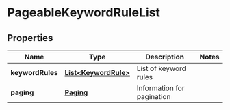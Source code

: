 
# PageableKeywordRuleList

## Properties
Name | Type | Description | Notes
------------ | ------------- | ------------- | -------------
**keywordRules** | [**List&lt;KeywordRule&gt;**](KeywordRule.md) | List of keyword rules | 
**paging** | [**Paging**](Paging.md) | Information for pagination | 



